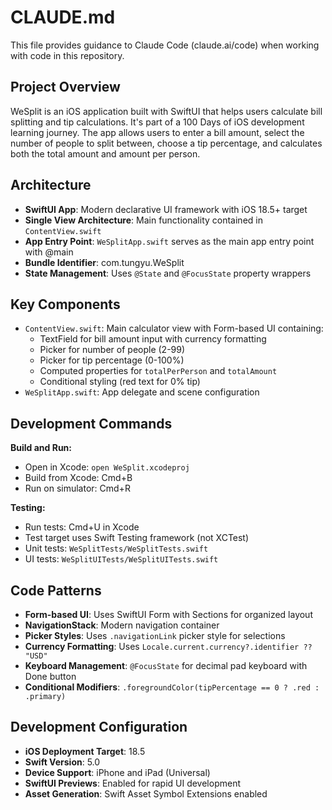 # CLAUDE.md

This file provides guidance to Claude Code (claude.ai/code) when working with code in this repository.

## Project Overview

WeSplit is an iOS application built with SwiftUI that helps users calculate bill splitting and tip calculations. It's part of a 100 Days of iOS development learning journey. The app allows users to enter a bill amount, select the number of people to split between, choose a tip percentage, and calculates both the total amount and amount per person.

## Architecture

- **SwiftUI App**: Modern declarative UI framework with iOS 18.5+ target
- **Single View Architecture**: Main functionality contained in `ContentView.swift`
- **App Entry Point**: `WeSplitApp.swift` serves as the main app entry point with @main
- **Bundle Identifier**: com.tungyu.WeSplit
- **State Management**: Uses `@State` and `@FocusState` property wrappers

## Key Components

- `ContentView.swift`: Main calculator view with Form-based UI containing:
  - TextField for bill amount input with currency formatting
  - Picker for number of people (2-99)
  - Picker for tip percentage (0-100%)
  - Computed properties for `totalPerPerson` and `totalAmount`
  - Conditional styling (red text for 0% tip)
- `WeSplitApp.swift`: App delegate and scene configuration

## Development Commands

**Build and Run:**
- Open in Xcode: `open WeSplit.xcodeproj`
- Build from Xcode: Cmd+B
- Run on simulator: Cmd+R

**Testing:**
- Run tests: Cmd+U in Xcode
- Test target uses Swift Testing framework (not XCTest)
- Unit tests: `WeSplitTests/WeSplitTests.swift`
- UI tests: `WeSplitUITests/WeSplitUITests.swift`

## Code Patterns

- **Form-based UI**: Uses SwiftUI Form with Sections for organized layout
- **NavigationStack**: Modern navigation container
- **Picker Styles**: Uses `.navigationLink` picker style for selections
- **Currency Formatting**: Uses `Locale.current.currency?.identifier ?? "USD"`
- **Keyboard Management**: `@FocusState` for decimal pad keyboard with Done button
- **Conditional Modifiers**: `.foregroundColor(tipPercentage == 0 ? .red : .primary)`

## Development Configuration

- **iOS Deployment Target**: 18.5
- **Swift Version**: 5.0
- **Device Support**: iPhone and iPad (Universal)
- **SwiftUI Previews**: Enabled for rapid UI development
- **Asset Generation**: Swift Asset Symbol Extensions enabled